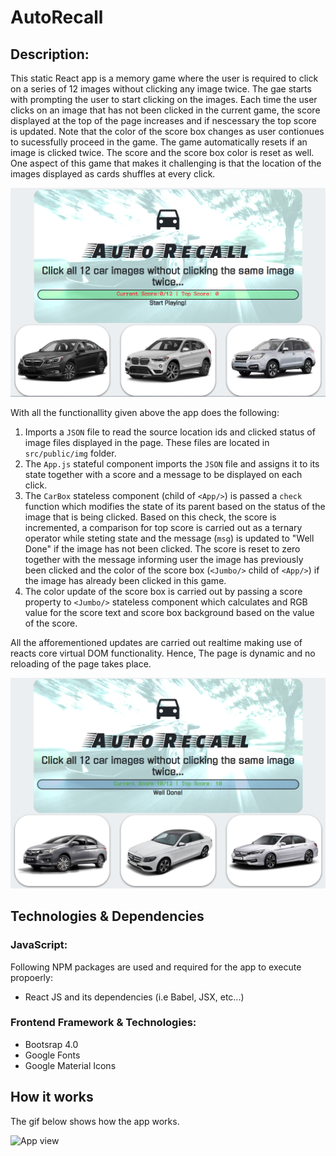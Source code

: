 # AutoRecall

## Description:
This static React app is a memory game where the user is required to click on a series of 12 images without clicking any image twice. The gae starts with prompting the user to start clicking on the images. Each time the user clicks on an image that has not been clicked in the current game, the score displayed at the top of the page increases and if nescessary the top score is updated. Note that the color of the score box changes as user contionues to sucessfully proceed in the game. The game automatically resets if an image is clicked twice.  The score and the score box color is reset as well. One aspect of this game that makes it challenging is that the location of the images displayed as cards shuffles at every click. 

![top Page](public/img/img1.png)

With all the functionallity given above the app does the following: 
1. Imports a `JSON` file to read the source location ids and clicked status of image files displayed in the page. These files are located in `src/public/img` folder.
2. The `App.js` stateful component imports the `JSON` file and assigns it to its state together with a score and a message to be displayed on each click.
2. The `CarBox` stateless component (child of `<App/>`) is passed a `check` function which modifies the state of its parent based on the status of the image that is being clicked. Based on this check, the score is incremented, a comparison for top score is carried out as a ternary operator while steting state and the message (`msg`) is updated to "Well Done" if the image has not been clicked. The score is reset to zero together with the message informing user the image has previously been clicked and the color of the score box (`<Jumbo/>` child of `<App/>`) if the image has already been clicked in this game.
3. The color update of the score box is carried out by passing a score property to `<Jumbo/>` stateless component which calculates and RGB value for the score text and score box background based on the value of the score. 

All the afforementioned updates are carried out realtime making use of reacts core virtual DOM functionality. Hence, The page is dynamic and no reloading of the page takes place. 

![bottom Page](public/img/img2.png)

## Technologies & Dependencies
### JavaScript:
Following NPM packages are used and required for the app to execute propoerly:
* React JS and its dependencies (i.e Babel, JSX, etc...)

### Frontend Framework & Technologies:
* Bootsrap 4.0
* Google Fonts
* Google Material Icons

## How it works
The gif below shows how the app works.

![App view](public/img/gif1.gif)
